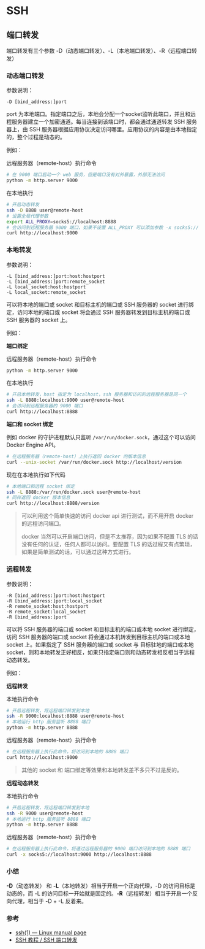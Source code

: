 # SSH

## 端口转发

端口转发有三个参数 -D（动态端口转发）、-L（本地端口转发）、-R（远程端口转发）

### 动态端口转发

参数说明：

```
-D [bind_address:]port
```

port 为本地端口。指定端口之后，本地会分配一个socket监听此端口，并且和远程服务器建立一个加密通道。每当连接到该端口时，都会通过通道转发 SSH 服务器上，由 SSH 服务器根据应用协议决定访问哪里。应用协议的内容是由本地指定的，整个过程是动态的。

例如：

远程服务器（remote-host）执行命令

```sh
# 在 9000 端口启动一个 web 服务，但是端口没有对外暴露，外部无法访问
python -m http.server 9000
```

在本地执行

```sh
# 开启动态转发
ssh -D 8888 user@remote-host
# 设置全局代理参数
export ALL_PROXY=socks5://localhost:8888
# 会访问到远程服务器 9000 端口，如果不设置 ALL_PROXY 可以添加参数 -x socks5://localhost:8888 来指定 curl 的代理
curl http://localhost:9000
```

### 本地转发

参数说明：

```
-L [bind_address:]port:host:hostport
-L [bind_address:]port:remote_socket
-L local_socket:host:hostport
-L local_socket:remote_socket
```

可以将本地的端口或 socket 和目标主机的端口或 SSH 服务器的 socket 进行绑定，访问本地的端口或 socket 将会通过 SSH 服务器转发到目标主机的端口或 SSH 服务器的 socket 上。

例如：

**端口绑定**

远程服务器（remote-host）执行命令

```sh
python -m http.server 9000
```

在本地执行

```sh
# 开启本地转发，host 指定为 localhost，ssh 服务器和访问的远程服务器是同一个
ssh -L 8888:localhost:9000 user@remote-host
# 会访问到远程服务器的 9000 端口
curl http://localhost:8888
```

**端口和 socket 绑定**

例如 docker 的守护进程默认只监听 `/var/run/docker.sock`，通过这个可以访问 Docker Engine API。

```sh
# 在远程服务器（remote-host）上执行返回 docker 的版本信息
curl --unix-socket /var/run/docker.sock http://localhost/version
```

现在在本地执行如下代码

```sh
# 本地端口和远程 socket 绑定
ssh -L 8888:/var/run/docker.sock user@remote-host
# 同样返回 docker 版本信息
curl http://localhost:8888/version
```

> 可以利用这个简单快速的访问 docker api 进行测试，而不用开启 docker 的远程访问端口。
>
> docker 当然可以开启端口访问，但是不太推荐，因为如果不配置 TLS 的话没有任何的认证，任何人都可以访问。要配置 TLS 的话过程又有点繁琐，如果是简单测试的话，可以通过这种方式进行。

### 远程转发

参数说明：

```
-R [bind_address:]port:host:hostport
-R [bind_address:]port:local_socket
-R remote_socket:host:hostport
-R remote_socket:local_socket
-R [bind_address:]port
```

可以将 SSH 服务器的端口或 socket 和目标主机的端口或本地 socket 进行绑定，访问 SSH 服务器的端口或 socket 将会通过本机转发到目标主机的端口或本地 socket 上。如果指定了 SSH 服务器的端口或 socket 与 目标驻地的端口或本地 socket，则和本地转发正好相反，如果只指定端口则和动态转发相反相当于远程动态转发。

例如：

**远程转发**

本地执行命令

```sh
# 开启远程转发，将远程端口转发到本地
ssh -R 9000:localhost:8888 user@remote-host
# 本地运行 http 服务监听 8888 端口
python -m http.server 8888
```

远程服务器（remote-host）执行命令

```sh
# 在远程服务器上执行此命令，将访问到本地的 8888 端口
curl http://localhost:9000
```

> 其他的 socket 和 端口绑定等效果和本地转发差不多只不过是反的。

**远程动态转发**

本地执行命令

```sh
# 开启远程转发，将远程端口转发到本地
ssh -R 9000 user@remote-host
# 本地运行 http 服务监听 8888 端口
python -m http.server 8888
```

远程服务器（remote-host）执行命令

```sh
# 在远程服务器上执行此命令，将通过远程服务器的 9000 端口访问到本地的 8888 端口
curl -x socks5://localhost:9000 http://localhost:8888
```

### 小结

**-D**（动态转发） 和 **-L**（本地转发）相当于开启一个正向代理，-D 的访问目标是动态的，而 -L 的访问目标一开始就是固定的。**-R**（远程转发）相当于开启一个反向代理，相当于 -D + -L 反着来。

### 参考
- [ssh(1) — Linux manual page](https://www.man7.org/linux/man-pages/man1/ssh.1.html)
- [SSH 教程 / SSH 端口转发](https://wangdoc.com/ssh/port-forwarding)